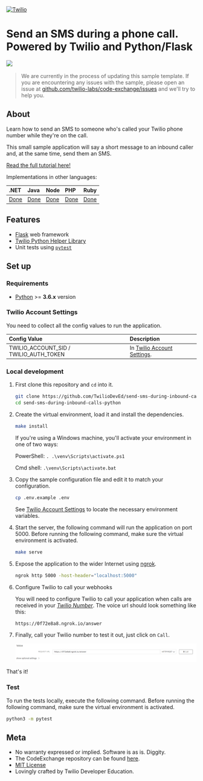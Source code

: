<a href="https://www.twilio.com">
  <img src="https://static0.twilio.com/marketing/bundles/marketing/img/logos/wordmark-red.svg" alt="Twilio" width="250" />
</a>

# Send an SMS during a phone call. Powered by Twilio and Python/Flask

![](https://github.com/TwilioDevEd/send-sms-during-inbound-calls-python/workflows/Flask/badge.svg)

> We are currently in the process of updating this sample template. If you are encountering any issues with the sample, please open an issue at [github.com/twilio-labs/code-exchange/issues](https://github.com/twilio-labs/code-exchange/issues) and we'll try to help you.

## About

Learn how to send an SMS to someone who's called your Twilio phone number while they're on the call.

This small sample application will say a short message to an inbound caller and, at the same time, send them an SMS.

[Read the full tutorial here!](https://www.twilio.com/docs/sms/tutorials/send-sms-during-phone-call-python)

Implementations in other languages:

| .NET | Java | Node | PHP | Ruby |
| :--- | :--- | :----- | :-- | :--- |
| [Done](https://github.com/TwilioDevEd/send-sms-during-inbound-calls-csharp)  | [Done](https://github.com/TwilioDevEd/send-sms-during-inbound-calls-java)  | [Done](https://github.com/TwilioDevEd/send-sms-during-inbound-calls-node)  | [Done](https://github.com/TwilioDevEd/send-sms-during-inbound-calls-php) | [Done](https://github.com/TwilioDevEd/send-sms-during-inbound-calls-ruby) |

## Features
- [Flask](http://flask.pocoo.org/) web framework
- [Twilio Python Helper Library](https://www.twilio.com/docs/libraries/python)
- Unit tests using [`pytest`](https://docs.pytest.org/en/latest/)

## Set up

### Requirements

- [Python](https://www.python.org/) >= **3.6.x** version

### Twilio Account Settings

You need to collect all the config values to run the application.

| Config Value  | Description |
| :-------------  |:------------- |
TWILIO_ACCOUNT_SID / TWILIO_AUTH_TOKEN | In [Twilio Account Settings](https://www.twilio.com/console).

### Local development

1. First clone this repository and `cd` into it.

   ```bash
   git clone https://github.com/TwilioDevEd/send-sms-during-inbound-calls-python.git
   cd send-sms-during-inbound-calls-python
   ```

2. Create the virtual environment, load it and install the dependencies.

   ```bash
   make install
   ```

   If you're using a Windows machine, you'll activate your environment in one of two ways:
   
   PowerShell: `. .\venv\Scripts\activate.ps1`
   
   Cmd shell: `.\venv\Scripts\activate.bat`

3. Copy the sample configuration file and edit it to match your configuration.

   ```bash
   cp .env.example .env
   ```

   See [Twilio Account Settings](#twilio-account-settings) to locate the necessary environment variables.

4. Start the server, the following command will run the application on port 5000. Before running the following command, make sure the virtual environment is activated.

   ```bash
   make serve
   ```

6. Expose the application to the wider Internet using [ngrok](https://ngrok.com/).

    ```bash
    ngrok http 5000 -host-header="localhost:5000"
    ```

7. Configure Twilio to call your webhooks

   You will need to configure Twilio to call your application when calls are
   received in your [*Twilio Number*](https://www.twilio.com/console/phone-numbers/incoming).
   The voice url should look something like this:

   ```
   https://0f72e8a8.ngrok.io/answer
   ```

8. Finally, call your Twilio number to test it out, just click on `Call`.

   ![](images/create-twiml-call-button.png)

That's it!

### Test

To run the tests locally, execute the following command. Before running the following command, make sure the virtual environment is activated.

```bash
python3 -m pytest
```

## Meta

* No warranty expressed or implied. Software is as is. Diggity.
* The CodeExchange repository can be found [here](https://github.com/twilio-labs/code-exchange/).
* [MIT License](http://www.opensource.org/licenses/mit-license.html)
* Lovingly crafted by Twilio Developer Education.

